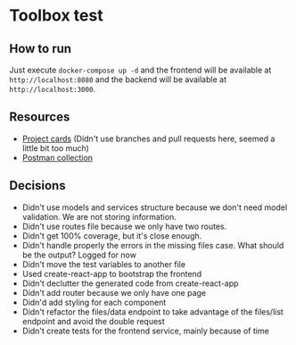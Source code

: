 # Toolbox test

## How to run

Just execute `docker-compose up -d` and the frontend will be available at `http://localhost:8080` and the backend will be available at `http://localhost:3000`.

## Resources

- [Project cards](https://github.com/users/felipe-zapata/projects/1/views/1) (Didn't use branches and pull requests here, seemed a little bit too much)
- [Postman collection](https://app.getpostman.com/run-collection/26739489-170a7ed6-38dc-4620-93b7-8e0009fd3529?action=collection%2Ffork&source=rip_markdown&collection-url=entityId%3D26739489-170a7ed6-38dc-4620-93b7-8e0009fd3529%26entityType%3Dcollection%26workspaceId%3D83e43c2f-12cb-4379-b820-025a3c9c8e22)

## Decisions

- Didn't use models and services structure because we don't need model validation. We are not storing information.
- Didn't use routes file because we only have two routes.
- Didn't get 100% coverage, but it's close enough.
- Didn't handle properly the errors in the missing files case. What should be the output? Logged for now
- Didn't move the test variables to another file
- Used create-react-app to bootstrap the frontend
- Didn't declutter the generated code from create-react-app
- Didn't add router because we only have one page
- Didn'd add styling for each component
- Didn't refactor the files/data endpoint to take advantage of the files/list endpoint and avoid the double request
- Didn't create tests for the frontend service, mainly because of time